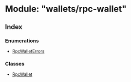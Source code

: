 # Module: "wallets/rpc-wallet"

## Index

### Enumerations

* [RpcWalletErrors](../enums/_wallets_rpc_wallet_.rpcwalleterrors.md)

### Classes

* [RpcWallet](../classes/_wallets_rpc_wallet_.rpcwallet.md)
